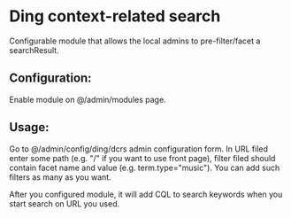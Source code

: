 Ding context-related search
=========

Configurable module that allows the local admins to pre-filter/facet a searchResult.

## Configuration:
Enable module on @/admin/modules page.

## Usage:
Go to @/admin/config/ding/dcrs admin configuration form.
In URL filed enter some path (e.g. "/" if you want to use front page),
filter filed should contain facet name and value (e.g. term.type="music").
You can add such filters as many as you want.

After you configured module, it will add CQL to search keywords when you start search on URL you used.

